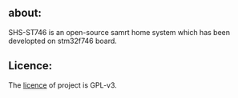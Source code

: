 ## about:
SHS-ST746 is an open-source samrt home system which has been developted on stm32f746 board.
## Licence:
The [licence](https://github.com/SHS-ST746/.github/blob/ab74e6c21910617197b6feae8ee161982f2bd98b/LICENSE) of project is GPL-v3.

